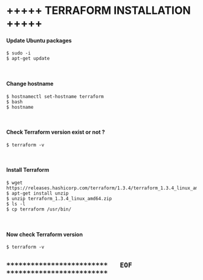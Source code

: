 # +++++ TERRAFORM  INSTALLATION +++++

#### Update Ubuntu packages
```
$ sudo -i
$ apt-get update
```

<br />

#### Change hostname
```
$ hostnamectl set-hostname terraform
$ bash
$ hostname
```

<br />


#### Check Terraform version exist or not ?
```
$ terraform -v
```

<br />

#### Install Terraform
```
$ wget https://releases.hashicorp.com/terraform/1.3.4/terraform_1.3.4_linux_amd64.zip
$ apt-get install unzip
$ unzip terraform_1.3.4_linux_amd64.zip
$ ls -l
$ cp terraform /usr/bin/
```

<br />

#### Now check Terraform version
```
$ terraform -v
```

## `*************************   EOF   *************************`
